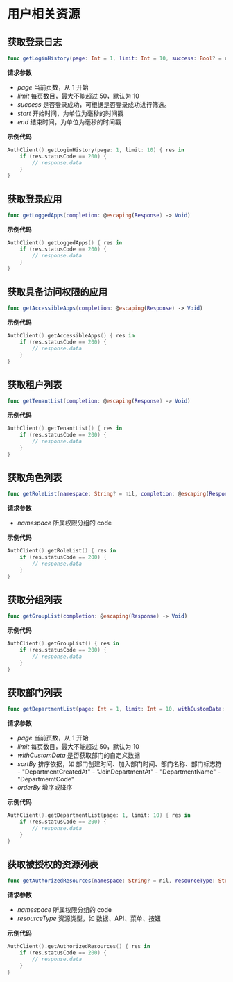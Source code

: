 # 用户相关资源

<LastUpdated/>

## 获取登录日志

```swift
func getLoginHistory(page: Int = 1, limit: Int = 10, success: Bool? = nil, start: String? = nil, end: String? = nil, completion: @escaping (Response) -> Void)
```

**请求参数**

* *page* 当前页数，从 1 开始
* *limit* 每页数目，最大不能超过 50，默认为 10
* *success* 是否登录成功，可根据是否登录成功进行筛选。
* *start* 开始时间，为单位为毫秒的时间戳
* *end* 结束时间，为单位为毫秒的时间戳

**示例代码**

```swift
AuthClient().getLoginHistory(page: 1, limit: 10) { res in
    if (res.statusCode == 200) {
        // response.data
    }
}
```

## 获取登录应用

```swift
func getLoggedApps(completion: @escaping(Response) -> Void)
```

**示例代码**

```swift
AuthClient().getLoggedApps() { res in
    if (res.statusCode == 200) {
        // response.data
    }
}
```


## 获取具备访问权限的应用

```swift
func getAccessibleApps(completion: @escaping(Response) -> Void)
```

**示例代码**

```swift
AuthClient().getAccessibleApps() { res in
    if (res.statusCode == 200) {
        // response.data
    }
}
```


## 获取租户列表

```swift
func getTenantList(completion: @escaping(Response) -> Void)
```

**示例代码**

```swift
AuthClient().getTenantList() { res in
    if (res.statusCode == 200) {
        // response.data
    }
}
```


## 获取角色列表

```swift
func getRoleList(namespace: String? = nil, completion: @escaping(Response) -> Void)
```

**请求参数**
* *namespace* 所属权限分组的 code

**示例代码**

```swift
AuthClient().getRoleList() { res in
    if (res.statusCode == 200) {
        // response.data
    }
}
```

## 获取分组列表

```swift
func getGroupList(completion: @escaping(Response) -> Void)
```

**示例代码**

```swift
AuthClient().getGroupList() { res in
    if (res.statusCode == 200) {
        // response.data
    }
}
```

## 获取部门列表

```swift
func getDepartmentList(page: Int = 1, limit: Int = 10, withCustomData: Bool = false, sortBy: String = "JoinDepartmentAt", orderBy: String = "Desc", completion: @escaping(Response)
```

**请求参数**

* *page* 当前页数，从 1 开始
* *limit* 每页数目，最大不能超过 50，默认为 10
* *withCustomData* 是否获取部门的自定义数据
* *sortBy* 排序依据，如 部门创建时间、加入部门时间、部门名称、部门标志符
            - "DepartmentCreatedAt" 
            - "JoinDepartmentAt" 
            - "DepartmentName" 
            - "DepartmemtCode"
* *orderBy* 增序或降序

**示例代码**

```swift
AuthClient().getDepartmentList(page: 1, limit: 10) { res in
    if (res.statusCode == 200) {
        // response.data
    }
}
```


## 获取被授权的资源列表

```swift
func getAuthorizedResources(namespace: String? = nil, resourceType: String? = nil, completion: @escaping(Response) -> Void)
```

**请求参数**

* *namespace* 所属权限分组的 code
* *resourceType* 资源类型，如 数据、API、菜单、按钮

**示例代码**

```swift
AuthClient().getAuthorizedResources() { res in
    if (res.statusCode == 200) {
        // response.data
    }
}
```
